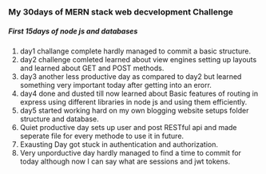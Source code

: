 ### My 30days of MERN stack web decvelopment Challenge

##### First 15days of node js and databases
1. day1 challange complete hardly managed to commit a basic structure.
2. day2 challenge comleted learned about view engines setting up layouts and learned about GET and POST methods.
3. day3 another less productive day as compared to day2 but learned something very important today after getting into an erorr.
4. day4 done and dusted till now learned about Basic features of routing in express using different libraries in node js and using them efficiently.
5. day5 started working hard on my own blogging website setups folder structure and database.
6. Quiet productive day sets up user and post RESTful api and made seperate file for every methode to use it in future.
7. Exausting Day got stuck in authentication and authorization.
8. Very unporductive day hardly managed to find a time to commit for today although now I can say what are sessions and jwt tokens.